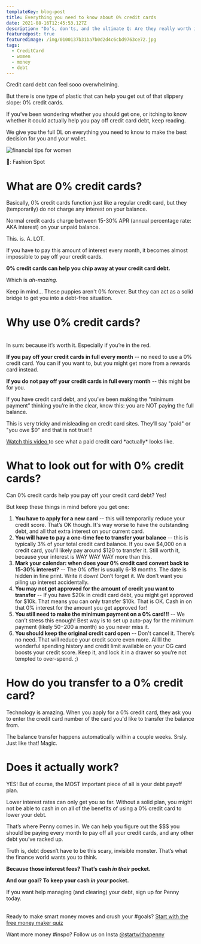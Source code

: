 ```yaml
---
templateKey: blog-post
title: Everything you need to know about 0% credit cards
date: 2021-08-16T12:45:53.127Z
description: "Do’s, don'ts, and the ultimate Q: Are they really worth it?"
featuredpost: true
featuredimage: /img/0100137b31ba7b0d2d4c6cbd9763ce72.jpg
tags:
  - CreditCard
  - women
  - money
  - debt
---
```

Credit card debt can feel sooo overwhelming. 



But there is one type of plastic that can help you get out of that slippery slope: 0% credit cards. 



If you’ve been wondering whether you should get one, or itching to know whether it could actually help you pay off credit card debt, keep reading. 



We give you the full DL on everything you need to know to make the best decision for you and your wallet.

![financial tips for women](/img/0100137b31ba7b0d2d4c6cbd9763ce72.jpg)



📸: Fashion Spot 

# What are 0% credit cards?

Basically, 0% credit cards function just like a regular credit card, but they (temporarily) do not charge any interest on your balance. 



Normal credit cards charge between 15-30% APR (annual percentage rate: AKA interest) on your unpaid balance. 



This. is. A. LOT. 



If you have to pay this amount of interest every month, it becomes almost impossible to pay off your credit cards. 



**0% credit cards can help you chip away at your credit card debt.** 



Which is *ah-mazing.* 



Keep in mind... These puppies aren't 0% forever. But they can act as a solid bridge to get you into a debt-free situation.



# Why use 0% credit cards?

\
In sum: because it’s worth it. Especially if you’re in the red. 



**If you pay off your credit cards in full every month** -- no need to use a 0% credit card. You can if you want to, but you might get more from a rewards card instead.



**If you do not pay off your credit cards in full every month** -- this might be for you. 



If you have credit card debt, and you’ve been making the “minimum payment” thinking you’re in the clear, know this: you are NOT paying the full balance. 



This is very tricky and misleading on credit card sites. They’ll say "paid" or "you owe $0" and that is not true!!!  



[Watch this video ](https://www.loom.com/share/b5c4d3aed82b468fb10f9474297b5e2f)to see what a paid credit card \*actually\* looks like.

# What to look out for with 0% credit cards?

Can 0% credit cards help you pay off your credit card debt? Yes!



But keep these things in mind before you get one:



1. **You have to apply for a new card** -- this will temporarily reduce your credit score. That’s OK though. It's way worse to have the outstanding debt, and all that extra interest on your current card.
2. **You will have to pay a one-time fee to transfer your balance** -- this is typically 3% of your total credit card balance. If you owe $4,000 on a credit card, you'll likely pay around $120 to transfer it. Still worth it, because your interest is WAY WAY WAY more than this. 
3. **Mark your calendar: when does your 0% credit card convert back to 15-30% interest?** -- The 0% offer is usually 6-18 months. The date is hidden in fine print. Write it down! Don’t forget it. We don’t want you piling up interest accidentally.
4. **You may not get approved for the amount of credit you want to transfer** -- If you have $20k in credit card debt, you might get approved for $10k. That means you can only transfer $10k. That is OK. Cash in on that 0% interest for the amount you get approved for! 
5. **You still need to make the minimum payment on a 0% card!!!** -- We can’t stress this enough! Best way is to set up auto-pay for the minimum payment (likely $50-$200 a month) so you never miss it.
6. **You should keep the original credit card open** -- Don't cancel it. There’s no need. That will reduce your credit score even more. Alllll the wonderful spending history and credit limit available on your OG card boosts your credit score. Keep it, and lock it in a drawer so you’re not tempted to over-spend. ;) 

# How do you transfer to a 0% credit card?

Technology is amazing. When you apply for a 0% credit card, they ask you to enter the credit card number of the card you'd like to transfer the balance from. 



The balance transfer happens automatically within a couple weeks. Srsly. Just like that! Magic.

# Does it actually work? 

YES! But of course, the MOST important piece of all is your debt payoff plan. 



Lower interest rates can only get you so far. Without a solid plan, you might not be able to cash in on all of the benefits of using a 0% credit card to lower your debt. 



That’s where Penny comes in. We can help you figure out the $$$ you should be paying every month to pay off all your credit cards, and any other debt you’ve racked up.



Truth is, debt doesn’t have to be this scary, invisible monster. That’s what the finance world wants you to think. 



**Because those interest fees? That’s cash *in their* pocket.**



**And our goal? To keep your cash *in your* pocket.** 



If you want help managing (and clearing) your debt, sign up for Penny today.

\
Ready to make smart money moves and crush your #goals? [Start with the free money maker quiz](https://www.penny-finance.com/quiz?_gl=1*1tj7qme*_ga*NDY3NzY0NjczLjE2MTc3Mzg0NDc.*_ga_7R28Z0YR0N*MTYyNjMwMjM2MC4yMi4xLjE2MjYzMDMyODYuMA..)

Want more money #inspo? Follow us on Insta [@startwithapenny](https://www.instagram.com/startwithapenny/)